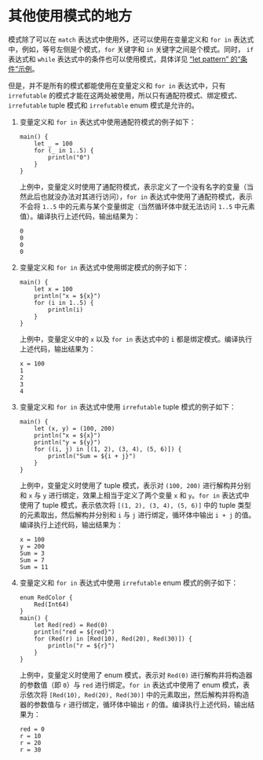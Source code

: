 # 其他使用模式的地方

模式除了可以在 `match` 表达式中使用外，还可以使用在变量定义和 `for in` 表达式中，例如，等号左侧是个模式，`for` 关键字和 `in` 关键字之间是个模式。同时， `if` 表达式和 `while` 表达式中的条件也可以使用模式，具体详见 [“let pattern” 的“条件”示例](../basic_programming_concepts/expression.md#涉及-let-pattern-的条件示例)。

但是，并不是所有的模式都能使用在变量定义和 `for in` 表达式中，只有 `irrefutable` 的模式才能在这两处被使用，所以只有通配符模式、绑定模式、`irrefutable` tuple 模式和 `irrefutable` enum 模式是允许的。

1. 变量定义和 `for in` 表达式中使用通配符模式的例子如下：

    <!-- verify -->

    ```cangjie
    main() {
        let _ = 100
        for (_ in 1..5) {
            println("0")
        }
    }
    ```

   上例中，变量定义时使用了通配符模式，表示定义了一个没有名字的变量（当然此后也就没办法对其进行访问），`for in` 表达式中使用了通配符模式，表示不会将 `1..5` 中的元素与某个变量绑定（当然循环体中就无法访问 `1..5` 中元素值）。编译执行上述代码，输出结果为：

    ```text
    0
    0
    0
    0
    ```

2. 变量定义和 `for in` 表达式中使用绑定模式的例子如下：

    <!-- verify -->

    ```cangjie
    main() {
        let x = 100
        println("x = ${x}")
        for (i in 1..5) {
            println(i)
        }
    }
    ```

   上例中，变量定义中的 `x` 以及 `for in` 表达式中的 `i` 都是绑定模式。编译执行上述代码，输出结果为：

    ```text
    x = 100
    1
    2
    3
    4
    ```

3. 变量定义和 `for in` 表达式中使用 `irrefutable` tuple 模式的例子如下：

    <!-- verify -->

    ```cangjie
    main() {
        let (x, y) = (100, 200)
        println("x = ${x}")
        println("y = ${y}")
        for ((i, j) in [(1, 2), (3, 4), (5, 6)]) {
            println("Sum = ${i + j}")
        }
    }

    ```

   上例中，变量定义时使用了 tuple 模式，表示对 `(100, 200)` 进行解构并分别和 `x` 与 `y` 进行绑定，效果上相当于定义了两个变量 `x` 和 `y`。`for in` 表达式中使用了 tuple 模式，表示依次将 `[(1, 2), (3, 4), (5, 6)]` 中的 tuple 类型的元素取出，然后解构并分别和 `i` 与 `j` 进行绑定，循环体中输出 `i + j` 的值。编译执行上述代码，输出结果为：

    ```text
    x = 100
    y = 200
    Sum = 3
    Sum = 7
    Sum = 11
    ```

4. 变量定义和 `for in` 表达式中使用 `irrefutable` enum 模式的例子如下：

    <!-- verify -->

    ```cangjie
    enum RedColor {
        Red(Int64)
    }
    main() {
        let Red(red) = Red(0)
        println("red = ${red}")
        for (Red(r) in [Red(10), Red(20), Red(30)]) {
            println("r = ${r}")
        }
    }
    ```

   上例中，变量定义时使用了 enum 模式，表示对 `Red(0)` 进行解构并将构造器的参数值（即 `0`）与 `red` 进行绑定。`for in` 表达式中使用了 enum 模式，表示依次将 `[Red(10), Red(20), Red(30)]` 中的元素取出，然后解构并将构造器的参数值与 `r` 进行绑定，循环体中输出 `r` 的值。编译执行上述代码，输出结果为：

    ```text
    red = 0
    r = 10
    r = 20
    r = 30
    ```
